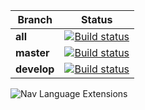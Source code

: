 | Branch | Status |
|--------|---------|
|**all**|[![Build status](https://ci.appveyor.com/api/projects/status/maxn6321magmhlo9?svg=true)](https://ci.appveyor.com/project/IInspectable/nav-language-extensions)|
|**master**|[![Build status](https://ci.appveyor.com/api/projects/status/maxn6321magmhlo9/branch/master?svg=true)](https://ci.appveyor.com/project/IInspectable/nav-language-extensions/branch/master)|
|**develop**|[![Build status](https://ci.appveyor.com/api/projects/status/maxn6321magmhlo9/branch/develop?svg=true)](https://ci.appveyor.com/project/IInspectable/nav-language-extensions/branch/develop)|

![Nav Language Extensions](https://raw.githubusercontent.com/IInspectable/Nav.Language.Extensions/master/images/Logo.png)

